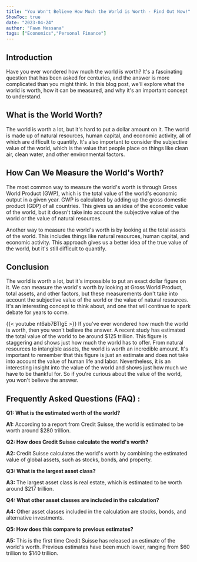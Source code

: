 ```yaml
---
title: "You Won't Believe How Much the World is Worth - Find Out Now!"
ShowToc: true 
date: "2023-04-24"
author: "Fawn Messana" 
tags: ["Economics","Personal Finance"]
---
```

## Introduction 
Have you ever wondered how much the world is worth? It's a fascinating question that has been asked for centuries, and the answer is more complicated than you might think. In this blog post, we'll explore what the world is worth, how it can be measured, and why it's an important concept to understand. 

## What is the World Worth?
The world is worth a lot, but it's hard to put a dollar amount on it. The world is made up of natural resources, human capital, and economic activity, all of which are difficult to quantify. It's also important to consider the subjective value of the world, which is the value that people place on things like clean air, clean water, and other environmental factors. 

## How Can We Measure the World's Worth?
The most common way to measure the world's worth is through Gross World Product (GWP), which is the total value of the world's economic output in a given year. GWP is calculated by adding up the gross domestic product (GDP) of all countries. This gives us an idea of the economic value of the world, but it doesn't take into account the subjective value of the world or the value of natural resources. 

Another way to measure the world's worth is by looking at the total assets of the world. This includes things like natural resources, human capital, and economic activity. This approach gives us a better idea of the true value of the world, but it's still difficult to quantify. 

## Conclusion
The world is worth a lot, but it's impossible to put an exact dollar figure on it. We can measure the world's worth by looking at Gross World Product, total assets, and other factors, but these measurements don't take into account the subjective value of the world or the value of natural resources. It's an interesting concept to think about, and one that will continue to spark debate for years to come.

{{< youtube nt6ab7BTlgE >}} 
If you've ever wondered how much the world is worth, then you won't believe the answer. A recent study has estimated the total value of the world to be around $125 trillion. This figure is staggering and shows just how much the world has to offer. From natural resources to intangible assets, the world is worth an incredible amount. It's important to remember that this figure is just an estimate and does not take into account the value of human life and labor. Nevertheless, it is an interesting insight into the value of the world and shows just how much we have to be thankful for. So if you're curious about the value of the world, you won't believe the answer.

## Frequently Asked Questions (FAQ) :
**Q1: What is the estimated worth of the world?**

**A1:** According to a report from Credit Suisse, the world is estimated to be worth around $280 trillion. 

**Q2: How does Credit Suisse calculate the world's worth?**

**A2:** Credit Suisse calculates the world's worth by combining the estimated value of global assets, such as stocks, bonds, and property. 

**Q3: What is the largest asset class?**

**A3:** The largest asset class is real estate, which is estimated to be worth around $217 trillion. 

**Q4: What other asset classes are included in the calculation?**

**A4:** Other asset classes included in the calculation are stocks, bonds, and alternative investments. 

**Q5: How does this compare to previous estimates?**

**A5:** This is the first time Credit Suisse has released an estimate of the world's worth. Previous estimates have been much lower, ranging from $60 trillion to $140 trillion.





